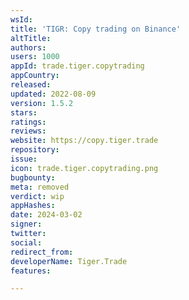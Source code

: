 ```yaml
---
wsId: 
title: 'TIGR: Copy trading on Binance'
altTitle: 
authors: 
users: 1000
appId: trade.tiger.copytrading
appCountry: 
released: 
updated: 2022-08-09
version: 1.5.2
stars: 
ratings: 
reviews: 
website: https://copy.tiger.trade
repository: 
issue: 
icon: trade.tiger.copytrading.png
bugbounty: 
meta: removed
verdict: wip
appHashes: 
date: 2024-03-02
signer: 
twitter: 
social: 
redirect_from: 
developerName: Tiger.Trade
features: 

---
```


